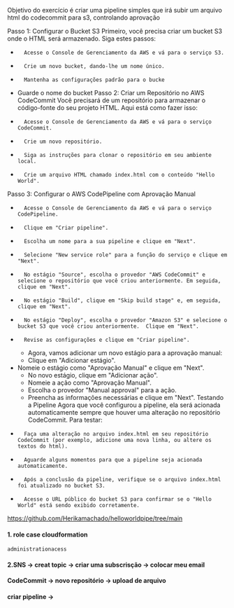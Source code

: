 Objetivo do exercício é criar uma pipeline simples que irá subir um arquivo html do codecommit para s3, controlando aprovação 

Passo 1: Configurar o Bucket S3
Primeiro, você precisa criar um bucket S3 onde o HTML será armazenado. Siga estes passos:
* 		Acesse o Console de Gerenciamento da AWS e vá para o serviço S3.
* 		Crie um novo bucket, dando-lhe um nome único.
* 		Mantenha as configurações padrão para o bucke
* Guarde o nome do bucket
Passo 2: Criar um Repositório no AWS CodeCommit
Você precisará de um repositório para armazenar o código-fonte do seu projeto HTML. Aqui está como fazer isso:
* 		Acesse o Console de Gerenciamento da AWS e vá para o serviço CodeCommit.
* 		Crie um novo repositório.
* 		Siga as instruções para clonar o repositório em seu ambiente local.
* 		Crie um arquivo HTML chamado index.html com o conteúdo "Hello World".
Passo 3: Configurar o AWS CodePipeline com Aprovação Manual
* 		Acesse o Console de Gerenciamento da AWS e vá para o serviço CodePipeline.
* 		Clique em "Criar pipeline".
* 		Escolha um nome para a sua pipeline e clique em "Next".
* 		Selecione "New service role" para a função do serviço e clique em "Next".
* 		No estágio "Source", escolha o provedor "AWS CodeCommit" e selecione o repositório que você criou anteriormente. Em seguida, clique em "Next".
* 		No estágio "Build", clique em "Skip build stage" e, em seguida, clique em "Next".
* 		No estágio "Deploy", escolha o provedor "Amazon S3" e selecione o bucket S3 que você criou anteriormente.  Clique em "Next".
* 		Revise as configurações e clique em "Criar pipeline".
    * Agora, vamos adicionar um novo estágio para a aprovação manual:
    * Clique em "Adicionar estágio".
* Nomeie o estágio como "Aprovação Manual" e clique em "Next".
    * No novo estágio, clique em "Adicionar ação".
    * Nomeie a ação como "Aprovação Manual".
    * Escolha o provedor "Manual approval" para a ação.
    * Preencha as informações necessárias e clique em "Next".
Testando a Pipeline
Agora que você configurou a pipeline, ela será acionada automaticamente sempre que houver uma alteração no repositório CodeCommit. Para testar:
* 		Faça uma alteração no arquivo index.html em seu repositório CodeCommit (por exemplo, adicione uma nova linha, ou altere os textos do html).
* 		Aguarde alguns momentos para que a pipeline seja acionada automaticamente.
* 		Após a conclusão da pipeline, verifique se o arquivo index.html foi atualizado no bucket S3.
* 		Acesse o URL público do bucket S3 para confirmar se o "Hello World" está sendo exibido corretamente.
https://github.com/Herikamachado/helloworldpipe/tree/main


#### 1. role  case cloudformation
`administrationacess`
#### 2.SNS -> creat topic -> criar uma subscrisção -> colocar meu email
#### CodeCommit -> novo repositório -> upload de arquivo
#### criar pipeline -> 
